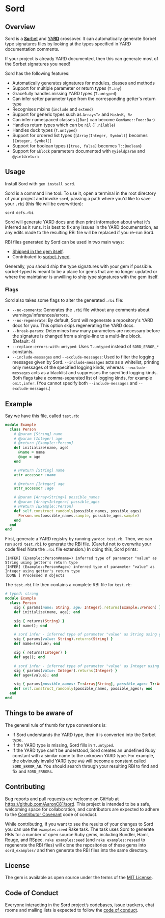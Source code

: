 # Sord

## Overview

Sord is a [**So**rbet](https://sorbet.org) and [YA**RD**](https://sorbet.org)
crossover. It can automatically generate Sorbet type signatures files by
looking at the types specified in YARD documentation comments.

If your project is already YARD documented, then this can generate most of the
Sorbet signatures you need!

Sord has the following features:
  - Automatically generates signatures for modules, classes and methods
  - Support for multiple parameter or return types (`T.any`)
  - Gracefully handles missing YARD types (`T.untyped`)
  - Can infer setter parameter type from the corresponding getter's return type
  - Recognises mixins (`include` and `extend`)
  - Support for generic types such as `Array<T>` and `Hash<K, V>`
  - Can infer namespaced classes (`[Bar]` can become `GemName::Foo::Bar`)
  - Handles return types which can be `nil` (`T.nilable`)
  - Handles duck types (`T.untyped`)
  - Support for ordered list types (`[Array(Integer, Symbol)]` becomes `[Integer, Symbol]`)
  - Support for boolean types (`[true, false]` becomes `T::Boolean`)
  - Support for `&block` parameters documented with `@yieldparam` and `@yieldreturn`

## Usage

Install Sord with `gem install sord`.

Sord is a command line tool. To use it, open a terminal in the root directory
of your project and invoke `sord`, passing a path where you'd like to save your
`.rbi` (this file will be overwritten):

```
sord defs.rbi
```

Sord will generate YARD docs and then print information about what it's inferred
as it runs. It is best to fix any issues in the YARD documentation, as any edits
made to the resulting RBI file will be replaced if you re-run Sord.

RBI files generated by Sord can be used in two main ways:

- [Shipped in the gem itself](https://sorbet.org/docs/rbi#rbis-within-gems).
- Contributed to [sorbet-typed](https://github.com/sorbet/sorbet-typed).

Generally, you should ship the type signatures with your gem if possible.
sorbet-typed is meant to be a place for gems that are no longer updated or
where the maintainer is unwilling to ship type signatures with the gem itself.

### Flags

Sord also takes some flags to alter the generated `.rbi` file:

  - `--no-comments`: Generates the `.rbi` file without any comments about
    warnings/inferences/errors.
  - `--no-regenerate`: By default, Sord will regenerate a repository's YARD
    docs for you. This option skips regenerating the YARD docs.
  - `--break-params`: Determines how many parameters are necessary before
    the signature is changed from a single-line to a multi-line block.
    (Default: 4)
  - `--replace-errors-with-untyped`: Uses `T.untyped` instead of `SORD_ERROR_*` constants.
  - `--include-messages` and `--exclude-messages`: Used to filter the logging
    messages given by Sord. `--include-messages` acts as a whitelist, printing
    only messages of the specified logging kinds, whereas `--exclude-messages`
    acts as a blacklist and suppresses the specified logging kinds. Both flags
    take a comma-separated list of logging kinds, for example `omit,infer`.
    (You cannot specify both `--include-messages` and `--exclude-messages`.)

## Example

Say we have this file, called `test.rb`:

```ruby
module Example
  class Person
    # @param [String] name
    # @param [Integer] age
    # @return [Example::Person]
    def initialize(name, age)
      @name = name
      @age = age
    end

    # @return [String] name
    attr_accessor :name

    # @return [Integer] age
    attr_accessor :age

    # @param [Array<String>] possible_names
    # @param [Array<Integer>] possible_ages
    # @return [Example::Person]
    def self.construct_randomly(possible_names, possible_ages)
      Person.new(possible_names.sample, possible_ages.sample)
    end
  end
end
```

First, generate a YARD registry by running `yardoc test.rb`. Then, we can run
`sord test.rbi` to generate the RBI file. (Careful not to overwrite your code
files! Note the `.rbi` file extension.) In doing this, Sord prints:

```
[INFER] (Example::Person#name=) inferred type of parameter "value" as String using getter's return type
[INFER] (Example::Person#age=) inferred type of parameter "value" as Integer using getter's return type
[DONE ] Processed 8 objects
```

The `test.rbi` file then contains a complete RBI file for `test.rb`:

```ruby
# typed: strong
module Example
  class Person
    sig { params(name: String, age: Integer).returns(Example::Person) }
    def initialize(name, age); end

    sig { returns(String) }
    def name(); end

    # sord infer - inferred type of parameter "value" as String using getter's return type
    sig { params(value: String).returns(String) }
    def name=(value); end

    sig { returns(Integer) }
    def age(); end

    # sord infer - inferred type of parameter "value" as Integer using getter's return type
    sig { params(value: Integer).returns(Integer) }
    def age=(value); end

    sig { params(possible_names: T::Array[String], possible_ages: T::Array[Integer]).returns(Example::Person) }
    def self.construct_randomly(possible_names, possible_ages); end
  end
end
```

## Things to be aware of

The general rule of thumb for type conversions is:

  - If Sord understands the YARD type, then it is converted into the Sorbet type.
  - If the YARD type is missing, Sord fills in `T.untyped`.
  - If the YARD type can't be understood, Sord creates an undefined Ruby constant
    with a similar name to the unknown YARD type. For example, the obviously
    invalid YARD type `A%B` will become a constant called `SORD_ERROR_AB`.
    You should search through your resulting RBI to find and fix and 
    `SORD_ERROR`s.

## Contributing

Bug reports and pull requests are welcome on GitHub at https://github.com/AaronC81/sord. This project is intended to be a safe, welcoming space for collaboration, and contributors are expected to adhere to the [Contributor Covenant](http://contributor-covenant.org) code of conduct.

While contributing, if you want to see the results of your changes to Sord you
can use the `examples:seed` Rake task. The task uses Sord to generate RBIs for
a number of open source Ruby gems, including Bundler, Haml, Rouge, and RSpec.
`rake examples:seed` (and `rake examples:reseed` to regenerate the RBI files)
will clone the repositories of these gems into `sord_examples/` and then
generate the RBI files into the same directory.

## License

The gem is available as open source under the terms of the [MIT License](https://opensource.org/licenses/MIT).

## Code of Conduct

Everyone interacting in the Sord project’s codebases, issue trackers, chat rooms and mailing lists is expected to follow the [code of conduct](https://github.com/AaronC81/sord/blob/master/CODE_OF_CONDUCT.md).
